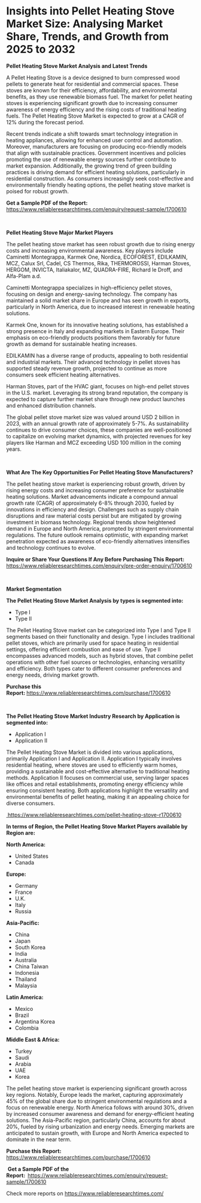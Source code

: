 <p><h1>Insights into Pellet Heating Stove Market Size: Analysing Market Share, Trends, and Growth from 2025 to 2032</h1></p><p><strong>Pellet Heating Stove Market Analysis and Latest Trends</strong></p>
<p><p>A Pellet Heating Stove is a device designed to burn compressed wood pellets to generate heat for residential and commercial spaces. These stoves are known for their efficiency, affordability, and environmental benefits, as they use renewable biomass fuel. The market for pellet heating stoves is experiencing significant growth due to increasing consumer awareness of energy efficiency and the rising costs of traditional heating fuels. The Pellet Heating Stove Market is expected to grow at a CAGR of 12% during the forecast period. </p><p>Recent trends indicate a shift towards smart technology integration in heating appliances, allowing for enhanced user control and automation. Moreover, manufacturers are focusing on producing eco-friendly models that align with sustainable practices. Government incentives and policies promoting the use of renewable energy sources further contribute to market expansion. Additionally, the growing trend of green building practices is driving demand for efficient heating solutions, particularly in residential construction. As consumers increasingly seek cost-effective and environmentally friendly heating options, the pellet heating stove market is poised for robust growth.</p></p>
<p><strong>Get a Sample PDF of the Report:&nbsp;</strong> <a href="https://www.reliableresearchtimes.com/enquiry/request-sample/1700610?utm_campaign=2723&utm_medium=2&utm_source=Github&utm_content=ia&utm_term=28022025&utm_id=pellet-heating-stove">https://www.reliableresearchtimes.com/enquiry/request-sample/1700610</a></p>
<p>&nbsp;</p>
<p><strong>Pellet Heating Stove Major Market Players</strong></p>
<p><p>The pellet heating stove market has seen robust growth due to rising energy costs and increasing environmental awareness. Key players include Caminetti Montegrappa, Karmek One, Nordica, ECOFOREST, EDILKAMIN, MCZ, Calux Srl, Cadel, CS Thermos, Rika, THERMOROSSI, Harman Stoves, HERGOM, INVICTA, Italiakalor, MZ, QUADRA-FIRE, Richard le Droff, and Alfa-Plam a.d.</p><p>Caminetti Montegrappa specializes in high-efficiency pellet stoves, focusing on design and energy-saving technology. The company has maintained a solid market share in Europe and has seen growth in exports, particularly in North America, due to increased interest in renewable heating solutions.</p><p>Karmek One, known for its innovative heating solutions, has established a strong presence in Italy and expanding markets in Eastern Europe. Their emphasis on eco-friendly products positions them favorably for future growth as demand for sustainable heating increases.</p><p>EDILKAMIN has a diverse range of products, appealing to both residential and industrial markets. Their advanced technology in pellet stoves has supported steady revenue growth, projected to continue as more consumers seek efficient heating alternatives.</p><p>Harman Stoves, part of the HVAC giant, focuses on high-end pellet stoves in the U.S. market. Leveraging its strong brand reputation, the company is expected to capture further market share through new product launches and enhanced distribution channels.</p><p>The global pellet stove market size was valued around USD 2 billion in 2023, with an annual growth rate of approximately 5-7%. As sustainability continues to drive consumer choices, these companies are well-positioned to capitalize on evolving market dynamics, with projected revenues for key players like Harman and MCZ exceeding USD 100 million in the coming years.</p></p>
<p>&nbsp;</p>
<p><strong>What Are The Key Opportunities For Pellet Heating Stove Manufacturers?</strong></p>
<p><p>The pellet heating stove market is experiencing robust growth, driven by rising energy costs and increasing consumer preference for sustainable heating solutions. Market advancements indicate a compound annual growth rate (CAGR) of approximately 6-8% through 2030, fueled by innovations in efficiency and design. Challenges such as supply chain disruptions and raw material costs persist but are mitigated by growing investment in biomass technology. Regional trends show heightened demand in Europe and North America, prompted by stringent environmental regulations. The future outlook remains optimistic, with expanding market penetration expected as awareness of eco-friendly alternatives intensifies and technology continues to evolve.</p></p>
<p><strong>Inquire or Share Your Questions If Any Before Purchasing This Report:</strong> <a href="https://www.reliableresearchtimes.com/enquiry/pre-order-enquiry/1700610?utm_campaign=2723&utm_medium=2&utm_source=Github&utm_content=ia&utm_term=28022025&utm_id=pellet-heating-stove">https://www.reliableresearchtimes.com/enquiry/pre-order-enquiry/1700610</a></p>
<p>&nbsp;</p>
<p><strong>Market Segmentation</strong></p>
<p><strong>The Pellet Heating Stove Market Analysis by types is segmented into:</strong></p>
<p><ul><li>Type I</li><li>Type II</li></ul></p>
<p><p>The Pellet Heating Stove market can be categorized into Type I and Type II segments based on their functionality and design. Type I includes traditional pellet stoves, which are primarily used for space heating in residential settings, offering efficient combustion and ease of use. Type II encompasses advanced models, such as hybrid stoves, that combine pellet operations with other fuel sources or technologies, enhancing versatility and efficiency. Both types cater to different consumer preferences and energy needs, driving market growth.</p></p>
<p><strong>Purchase this Report:&nbsp;</strong><a href="https://www.reliableresearchtimes.com/purchase/1700610?utm_campaign=2723&utm_medium=2&utm_source=Github&utm_content=ia&utm_term=28022025&utm_id=pellet-heating-stove">https://www.reliableresearchtimes.com/purchase/1700610</a></p>
<p>&nbsp;</p>
<p><strong>The Pellet Heating Stove Market Industry Research by Application is segmented into:</strong></p>
<p><ul><li>Application I</li><li>Application II</li></ul></p>
<p><p>The Pellet Heating Stove Market is divided into various applications, primarily Application I and Application II. Application I typically involves residential heating, where stoves are used to efficiently warm homes, providing a sustainable and cost-effective alternative to traditional heating methods. Application II focuses on commercial use, serving larger spaces like offices and retail establishments, promoting energy efficiency while ensuring consistent heating. Both applications highlight the versatility and environmental benefits of pellet heating, making it an appealing choice for diverse consumers.</p></p>
<p><a href="https://www.reliableresearchtimes.com/pellet-heating-stove-r1700610?utm_campaign=2723&utm_medium=2&utm_source=Github&utm_content=ia&utm_term=28022025&utm_id=pellet-heating-stove">&nbsp;https://www.reliableresearchtimes.com/pellet-heating-stove-r1700610</a></p>
<p><strong>In terms of Region, the Pellet Heating Stove Market Players available by Region are:</strong></p>
<p>
    <p> <strong> North America: </strong>
        <ul>
            <li>United States</li>
            <li>Canada</li>
        </ul>
        </p> 
    <p> <strong> Europe: </strong>
        <ul>
            <li>Germany</li>
            <li>France</li>
            <li>U.K.</li>
            <li>Italy</li>
            <li>Russia</li>
        </ul>
        </p> 
    <p> <strong> Asia-Pacific: </strong>
        <ul>
            <li>China</li>
            <li>Japan</li>
            <li>South Korea</li>
            <li>India</li>
            <li>Australia</li>
            <li>China Taiwan</li>
            <li>Indonesia</li>
            <li>Thailand</li>
            <li>Malaysia</li>
        </ul>
        </p> 
    <p> <strong> Latin America: </strong>
        <ul>
            <li>Mexico</li>
            <li>Brazil</li>
            <li>Argentina Korea</li>
            <li>Colombia</li>
        </ul>
        </p> 
    <p> <strong> Middle East & Africa: </strong>
        <ul>
            <li>Turkey</li>
            <li>Saudi</li>
            <li>Arabia</li>
            <li>UAE</li>
            <li>Korea</li>
        </ul>
    </p>
    </p>
<p><p>The pellet heating stove market is experiencing significant growth across key regions. Notably, Europe leads the market, capturing approximately 45% of the global share due to stringent environmental regulations and a focus on renewable energy. North America follows with around 30%, driven by increased consumer awareness and demand for energy-efficient heating solutions. The Asia-Pacific region, particularly China, accounts for about 20%, fueled by rising urbanization and energy needs. Emerging markets are anticipated to sustain growth, with Europe and North America expected to dominate in the near term.</p></p>
<p><strong>Purchase this Report: </strong><a href="https://www.reliableresearchtimes.com/purchase/1700610?utm_campaign=2723&utm_medium=2&utm_source=Github&utm_content=ia&utm_term=28022025&utm_id=pellet-heating-stove">https://www.reliableresearchtimes.com/purchase/1700610</a></p>
<p>&nbsp;<strong>Get a Sample PDF of the Report:&nbsp;&nbsp;</strong><a href="https://www.reliableresearchtimes.com/enquiry/request-sample/1700610?utm_campaign=2723&utm_medium=2&utm_source=Github&utm_content=ia&utm_term=28022025&utm_id=pellet-heating-stove">https://www.reliableresearchtimes.com/enquiry/request-sample/1700610</a></p>
<p><strong></strong></p>
<p>Check more reports on <a href="https://www.reliableresearchtimes.com/?utm_campaign=2723&utm_medium=2&utm_source=Github&utm_content=ia&utm_term=28022025&utm_id=pellet-heating-stove">https://www.reliableresearchtimes.com/</a></p>